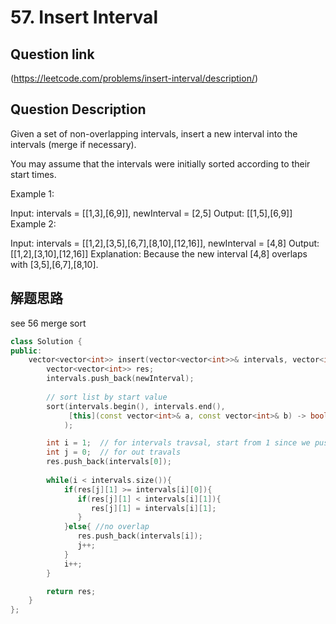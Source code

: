 # 57. Insert Interval

## Question link
(https://leetcode.com/problems/insert-interval/description/)

## Question Description

Given a set of non-overlapping intervals, insert a new interval into the intervals (merge if necessary).

You may assume that the intervals were initially sorted according to their start times.

Example 1:

Input: intervals = [[1,3],[6,9]], newInterval = [2,5]
Output: [[1,5],[6,9]]
Example 2:

Input: intervals = [[1,2],[3,5],[6,7],[8,10],[12,16]], newInterval = [4,8]
Output: [[1,2],[3,10],[12,16]]
Explanation: Because the new interval [4,8] overlaps with [3,5],[6,7],[8,10].

## 解题思路
see 56 merge sort 

```c++
class Solution {
public:
    vector<vector<int>> insert(vector<vector<int>>& intervals, vector<int>& newInterval) {
        vector<vector<int>> res;
        intervals.push_back(newInterval);
        
        // sort list by start value
        sort(intervals.begin(), intervals.end(),
             [this](const vector<int>& a, const vector<int>& b) -> bool{ return a[0] < b[0]; }
            );

        int i = 1;  // for intervals travsal, start from 1 since we push first element in out;
        int j = 0;  // for out travals
        res.push_back(intervals[0]);
        
        while(i < intervals.size()){
            if(res[j][1] >= intervals[i][0]){
               if(res[j][1] < intervals[i][1]){
                  res[j][1] = intervals[i][1];
               }
            }else{ //no overlap
               res.push_back(intervals[i]);
               j++;
            }
            i++;
        }

        return res;
    }
};
```